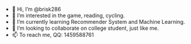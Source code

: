 - 👋 Hi, I’m @brisk286
- 👀 I’m interested in the game, reading, cycling.
- 🌱 I’m currently learning Recommender System and Machine Learning.
- 💞️ I’m looking to collaborate on college student, just like me.
- 📫 To reach me, QQ: 1459588761 

<!---
brisk286/brisk286 is a ✨ special ✨ repository because its `README.md` (this file) appears on your GitHub profile.
You can click the Preview link to take a look at your changes.
--->
